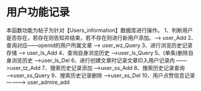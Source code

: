 # 用户功能记录
本函数功能为帖子为针对【Users_information】数据库进行操作。
1、判断用户是否存在，若存在则告知并结束，若不存在则进行新用户添加。——> user_Add
2、查询对应——openid的用户所属文章 ——> user_wz_Query
3、进行浏览历史记录存储 ——> user_ls_Add
4、查询自身浏览历史 ——>user_ls_Query
5、(单条)删除自身浏览历史 ——>user_ls_Del
6、进行创建文章时记录文章ID入用户记录内 ——>user_tz_Add
7、搜索历史记录添加 ——>user_ss_Add
8、搜索历史记录查询 ——>user_ss_Query
9、搜索历史记录删除 ——>user_ss_Del
10、用户点赞信息记录 ————> user_admire_add